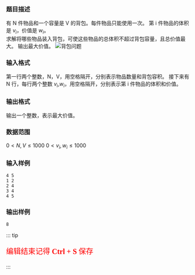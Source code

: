 ### 题目描述

有 N 件物品和一个容量是 V 的背包。每件物品只能使用一次。 
第 i 件物品的体积是 $v_i$，价值是 $w_i$。  
求解将哪些物品装入背包，可使这些物品的总体积不超过背包容量，且总价值最大。
输出最大价值。
![背包问题](https://img1.baidu.com/it/u=4291032563,482137440&fm=26&fmt=auto&gp=0.jpg)

### 输入格式

第一行两个整数，N，V，用空格隔开，分别表示物品数量和背包容积。
接下来有 N 行，每行两个整数 $v_i$,$w_i$，用空格隔开，分别表示第 i 件物品的体积和价值。

### 输出格式

输出一个整数，表示最大价值。

### 数据范围

$0 \lt N,V \le 1000$
$0 \lt v_i,w_i \le1000$

### 输入样例

```
4 5
1 2
2 4
3 4
4 5
```

### 输出样例

```
8
```

::: tip
<p style="color: red; font-family: '楷体'; font-size: 20px;">编辑结束记得 <b>Ctrl + S</b> 保存</p>
:::